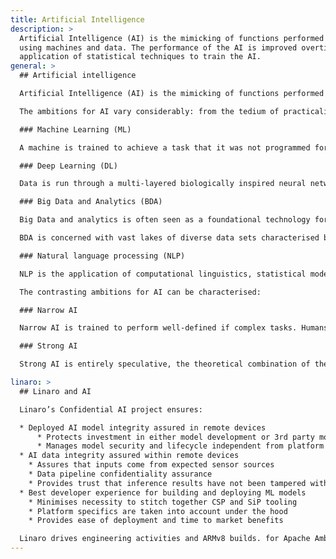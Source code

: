 ```yaml
---
title: Artificial Intelligence
description: >
  Artificial Intelligence (AI) is the mimicking of functions performed by the human brain
  using machines and data. The performance of the AI is improved overtime with the
  application of statistical techniques to train the AI.
general: >
  ## Artificial intelligence

  Artificial Intelligence (AI) is the mimicking of functions performed by the human brain using machines and data. The performance of the AI is improved overtime with the application of statistical techniques to train the AI. 

  The ambitions for AI vary considerably: from the tedium of practicality, the trawling of vast data sets to discover patterns and significance that has hitherto eluded the human mind to the so far unachieved promise of self-aware and referential entities that exist alongside humans. AI can be decomposed into related but distinct disciplines that can be applied in conjunction or distinctly to achieve divergent and complex ambitions. 

  ### Machine Learning (ML)

  A machine is trained to achieve a task that it was not programmed for by feeding it data and applying statistical techniques to improve performance over time. Learning can be supervised, using labelled data, or unsupervised, using unlabelled data. Labelling enables machines to more easily interact with data, but the process of developing ontologies is by definition prescriptive. Machine Learning is dependent to a greater degree on human interaction.

  ### Deep Learning (DL)

  Data is run through a multi-layered biologically inspired neural network. The machine learns deeply, making connections and evaluating significance. Deep learning automates many of the data extraction and hierarchy establishment processes that are required for machine learning.

  ### Big Data and Analytics (BDA)

  Big Data and analytics is often seen as a foundational technology for AI. However, AI itself is a combination and application of various technologies and in this way, BDA is a full-and essential member of the AI ecosystem.

  BDA is concerned with vast lakes of diverse data sets characterised by volume, velocity and variety. The profusion of data outputs means data streams flow from sensors, devices, video/audio, networks, log files, transactional applications, web and social media. Data is meaningless and without value until it can be characterised, analysed, processed and applied. ML can then be applied to utilise the data in real-time.

  ### Natural language processing (NLP)

  NLP is the application of computational linguistics, statistical modelling and Machine Learning and Deep learning algorithmic modelling. Computational linguistics creates a rule-based model of human language that enables machines to better engage with language and meaning. NLP enables machines to analyse, process and comprehend human language including the nuances of intended meaning and sentiment.  

  The contrasting ambitions for AI can be characterised:

  ### Narrow AI

  Narrow AI is trained to perform well-defined if complex tasks. Humans specify the outcomes, but AI enables them. Digital assistants, image recognition and autonomous vehicles are the result of the application of the art of the possible.

  ### Strong AI

  Strong AI is entirely speculative, the theoretical combination of the Artificial General Intelligence (AGI) and Artificial Super Intelligence (ASI). Artificial general intelligence (AGI) postulates. The machine would be self-aware and conscious with the ability to analyse and learn independently of humans and plan for its own future.

linaro: >
  ## Linaro and AI

  Linaro’s Confidential AI project ensures:

  * Deployed AI model integrity assured in remote devices
      * Protects investment in either model development or 3rd party model licensing
      * Manages model security and lifecycle independent from platform
  * AI data integrity assured within remote devices
    * Assures that inputs come from expected sensor sources
    * Data pipeline confidentiality assurance
    * Provides trust that inference results have not been tampered with
  * Best developer experience for building and deploying ML models
    * Minimises necessity to stitch together CSP and SiP tooling
    * Platform specifics are taken into account under the hood
    * Provides ease of deployment and time to market benefits

  Linaro drives engineering activities and ARMv8 builds. for Apache Ambari, BigTop, Spark and Hadoop. The aim of Confidential AI is to make AArch64 a first class citizen in the Big Data, Analytics and Data Science community..
---
```

